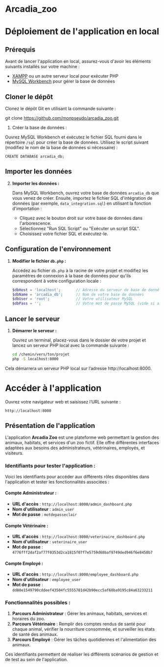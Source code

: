 # Arcadia_zoo

# Déploiement de l'application en local

## Prérequis

Avant de lancer l'application en local, assurez-vous d'avoir les éléments suivants installés sur votre machine :

- [XAMPP](https://www.apachefriends.org/index.html) ou un autre serveur local pour exécuter PHP
- [MySQL Workbench](https://www.mysql.com/products/workbench/) pour gérer la base de données

## Cloner le dépôt

Clonez le dépôt Git en utilisant la commande suivante :   

git clone https://github.com/monpseudo/arcadia_zoo.git



1.	Créer la base de données :

Ouvrez MySQL Workbench et exécutez le fichier SQL fourni dans le répertoire `/sql` pour créer la base de données. Utilisez le script suivant (modifiez le nom de la base de données si nécessaire) :

    CREATE DATABASE arcadia_db;

## Importer les données

2. **Importer les données :**

   Dans MySQL Workbench, ouvrez votre base de données `arcadia_db` que vous venez de créer. Ensuite, importez le fichier SQL d'intégration de données (par exemple, `data_integration.sql`) en utilisant la fonction d'importation :

   - Cliquez avec le bouton droit sur votre base de données dans l'arborescence.
   - Sélectionnez "Run SQL Script" ou "Exécuter un script SQL".
   - Choisissez votre fichier SQL et exécutez-le.

## Configuration de l'environnement

1. **Modifier le fichier `db.php` :**

   Accédez au fichier `db.php` à la racine de votre projet et modifiez les paramètres de connexion à la base de données pour qu'ils correspondent à votre configuration locale :

   ```php
   $dbHost = 'localhost';       // Adresse du serveur de base de données
   $dbName = 'arcadia_db';      // Nom de votre base de données
   $dbUser = 'root';            // Votre utilisateur MySQL
   $dbPass = '';                // Votre mot de passe MySQL (vide si aucun mot de passe)


## Lancer le serveur

1. **Démarrer le serveur :**

   Ouvrez un terminal, placez-vous dans le dossier de votre projet et lancez un serveur PHP local avec la commande suivante :
   ```bash
   cd /chemin/vers/ton/projet
   php -S localhost:8000

Cela démarrera un serveur PHP local sur l’adresse http://localhost:8000.



# Accéder à l'application 
Ouvrez votre navigateur web et saisissez l’URL suivante :
	
 	http://localhost:8000


## Présentation de l'application

L'application **Arcadia Zoo** est une plateforme web permettant la gestion des animaux, habitats, et services d'un zoo fictif. Elle offre différentes interfaces adaptées aux besoins des administrateurs, vétérinaires, employés, et visiteurs.

### Identifiants pour tester l'application :

Voici les identifiants pour accéder aux différents rôles disponibles dans l'application et tester les fonctionnalités associées :

#### Compte Administrateur :
- **URL d'accès** : `http://localhost:8000/admin_dashboard.php`
- **Nom d'utilisateur** : `admin_user`
- **Mot de passe** : `motdepasseclair`

#### Compte Vétérinaire :
- **URL d'accès** : `http://localhost:8000/veterinaire_dashboard.php`
- **Nom d'utilisateur** : `veterinaire_user`
- **Mot de passe** : `4776fff2daf2af77f0353d2ca1815f07f7e5759d68baf9749ded946f6e8450b7`

#### Compte Employé :
- **URL d'accès** : `http://localhost:8000/employee_dashboard.php`
- **Nom d'utilisateur** : `employee_user`
- **Mot de passe** : `dd80e1549790cddeef43504fc5555781d42b90ecc5af68ba9195c84a63233211`

### Fonctionnalités possibles :

1. **Parcours Administrateur** : Gérer les animaux, habitats, services et horaires du zoo.
2. **Parcours Vétérinaire** : Remplir des comptes rendus de santé pour chaque animal, vérifier la nourriture consommée, et surveiller les états de santé des animaux.
3. **Parcours Employé** : Gérer les tâches quotidiennes et l'alimentation des animaux.

Ces identifiants permettent de réaliser les différents scénarios de gestion et de test au sein de l'application. 

